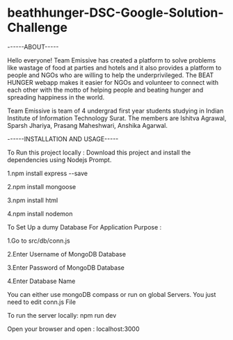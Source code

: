 # beathhunger-DSC-Google-Solution-Challenge

------ABOUT-----

Hello everyone! Team Emissive has created a platform to solve problems like wastage of food at parties and hotels and it also provides a platform to people and NGOs who are willing to help the underprivileged. The BEAT HUNGER webapp makes it easier for NGOs and volunteer to connect with each other with the motto of helping people and beating hunger and spreading happiness in the world.

Team Emissive is team of 4 undergrad first year students studying in Indian Institute of Information Technology Surat. The members are Ishitva Agrawal, Sparsh Jhariya, Prasang Maheshwari, Anshika Agarwal.


------INSTALLATION AND USAGE-----

To Run this project locally : Download this project and install the dependencies using Nodejs Prompt.

1.npm install express --save 


2.npm install mongoose 



3.npm install html 



4.npm install nodemon 



To Set Up a dumy Database For Application Purpose :



1.Go to src/db/conn.js



2.Enter Username of MongoDB Database


3.Enter Password of MongoDB Database



4.Enter Database Name



You can either use mongoDB compass or run on global Servers. You just need to edit conn.js File




To run the server locally: npm run dev


Open your browser and open : localhost:3000
